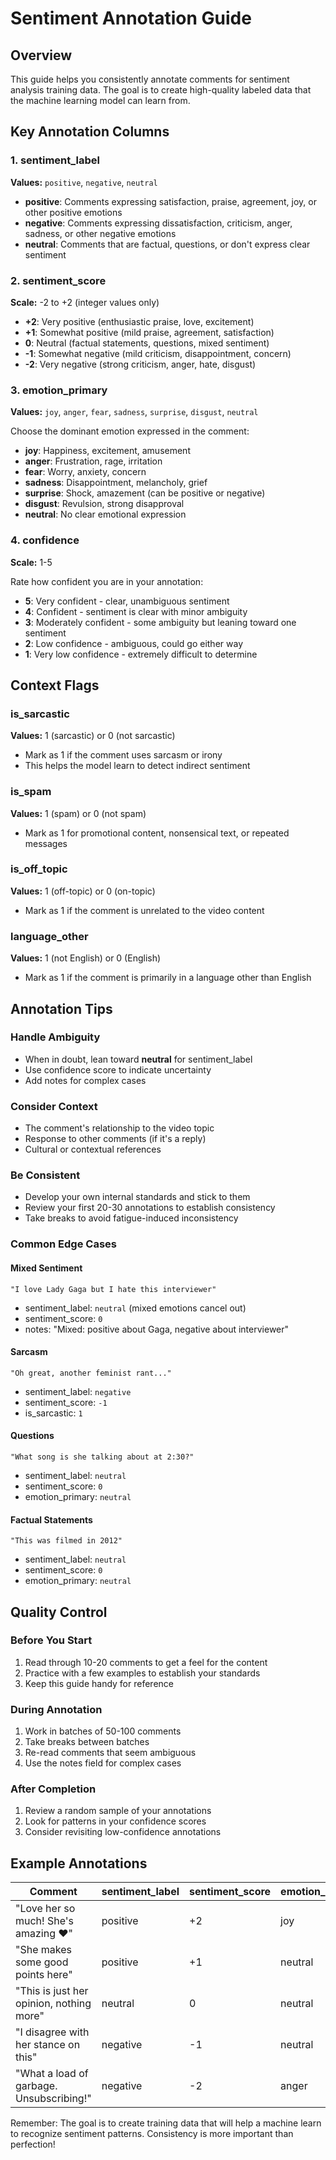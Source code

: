# Sentiment Annotation Guide

## Overview
This guide helps you consistently annotate comments for sentiment analysis training data. The goal is to create high-quality labeled data that the machine learning model can learn from.

## Key Annotation Columns

### 1. sentiment_label
**Values:** `positive`, `negative`, `neutral`

- **positive**: Comments expressing satisfaction, praise, agreement, joy, or other positive emotions
- **negative**: Comments expressing dissatisfaction, criticism, anger, sadness, or other negative emotions  
- **neutral**: Comments that are factual, questions, or don't express clear sentiment

### 2. sentiment_score
**Scale:** -2 to +2 (integer values only)

- **+2**: Very positive (enthusiastic praise, love, excitement)
- **+1**: Somewhat positive (mild praise, agreement, satisfaction)
- **0**: Neutral (factual statements, questions, mixed sentiment)
- **-1**: Somewhat negative (mild criticism, disappointment, concern)
- **-2**: Very negative (strong criticism, anger, hate, disgust)

### 3. emotion_primary
**Values:** `joy`, `anger`, `fear`, `sadness`, `surprise`, `disgust`, `neutral`

Choose the dominant emotion expressed in the comment:
- **joy**: Happiness, excitement, amusement
- **anger**: Frustration, rage, irritation
- **fear**: Worry, anxiety, concern
- **sadness**: Disappointment, melancholy, grief
- **surprise**: Shock, amazement (can be positive or negative)
- **disgust**: Revulsion, strong disapproval
- **neutral**: No clear emotional expression

### 4. confidence
**Scale:** 1-5

Rate how confident you are in your annotation:
- **5**: Very confident - clear, unambiguous sentiment
- **4**: Confident - sentiment is clear with minor ambiguity
- **3**: Moderately confident - some ambiguity but leaning toward one sentiment
- **2**: Low confidence - ambiguous, could go either way
- **1**: Very low confidence - extremely difficult to determine

## Context Flags

### is_sarcastic
**Values:** 1 (sarcastic) or 0 (not sarcastic)
- Mark as 1 if the comment uses sarcasm or irony
- This helps the model learn to detect indirect sentiment

### is_spam
**Values:** 1 (spam) or 0 (not spam)
- Mark as 1 for promotional content, nonsensical text, or repeated messages

### is_off_topic
**Values:** 1 (off-topic) or 0 (on-topic)
- Mark as 1 if the comment is unrelated to the video content

### language_other
**Values:** 1 (not English) or 0 (English)
- Mark as 1 if the comment is primarily in a language other than English

## Annotation Tips

### Handle Ambiguity
- When in doubt, lean toward **neutral** for sentiment_label
- Use confidence score to indicate uncertainty
- Add notes for complex cases

### Consider Context
- The comment's relationship to the video topic
- Response to other comments (if it's a reply)
- Cultural or contextual references

### Be Consistent
- Develop your own internal standards and stick to them
- Review your first 20-30 annotations to establish consistency
- Take breaks to avoid fatigue-induced inconsistency

### Common Edge Cases

#### Mixed Sentiment
```
"I love Lady Gaga but I hate this interviewer"
```
- sentiment_label: `neutral` (mixed emotions cancel out)
- sentiment_score: `0`
- notes: "Mixed: positive about Gaga, negative about interviewer"

#### Sarcasm
```
"Oh great, another feminist rant..."
```
- sentiment_label: `negative`
- sentiment_score: `-1`
- is_sarcastic: `1`

#### Questions
```
"What song is she talking about at 2:30?"
```
- sentiment_label: `neutral`
- sentiment_score: `0`
- emotion_primary: `neutral`

#### Factual Statements
```
"This was filmed in 2012"
```
- sentiment_label: `neutral`
- sentiment_score: `0`
- emotion_primary: `neutral`

## Quality Control

### Before You Start
1. Read through 10-20 comments to get a feel for the content
2. Practice with a few examples to establish your standards
3. Keep this guide handy for reference

### During Annotation
1. Work in batches of 50-100 comments
2. Take breaks between batches
3. Re-read comments that seem ambiguous
4. Use the notes field for complex cases

### After Completion
1. Review a random sample of your annotations
2. Look for patterns in your confidence scores
3. Consider revisiting low-confidence annotations

## Example Annotations

| Comment | sentiment_label | sentiment_score | emotion_primary | confidence | notes |
|---------|----------------|-----------------|-----------------|------------|-------|
| "Love her so much! She's amazing ❤️" | positive | +2 | joy | 5 | Clear positive with emotion |
| "She makes some good points here" | positive | +1 | neutral | 4 | Mild agreement |
| "This is just her opinion, nothing more" | neutral | 0 | neutral | 4 | Factual/dismissive but not negative |
| "I disagree with her stance on this" | negative | -1 | neutral | 4 | Polite disagreement |
| "What a load of garbage. Unsubscribing!" | negative | -2 | anger | 5 | Strong negative reaction |

Remember: The goal is to create training data that will help a machine learn to recognize sentiment patterns. Consistency is more important than perfection!
